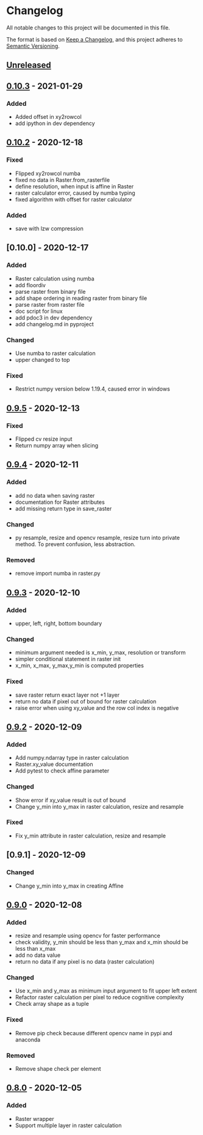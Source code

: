 # Changelog
All notable changes to this project will be documented in this file.

The format is based on [Keep a Changelog](https://keepachangelog.com/en/1.0.0/),
and this project adheres to [Semantic Versioning](https://semver.org/spec/v2.0.0.html).

## [Unreleased]

## [0.10.3] - 2021-01-29
### Added
- Added offset in xy2rowcol
- add ipython in dev dependency


## [0.10.2] - 2020-12-18

### Fixed

- Flipped xy2rowcol numba
- fixed no data in Raster.from_rasterfile
- define resolution, when input is affine in Raster
- raster calculator error, caused by numba typing
- fixed algorithm with offset for raster calculator

### Added

- save with lzw compression
## [0.10.0] - 2020-12-17

### Added

- Raster calculation using numba
- add floordiv
- parse raster from binary file
- add shape ordering in reading raster from binary file
- parse raster from raster file
- doc script for linux
- add pdoc3 in dev dependency
- add changelog.md in pyproject

### Changed

- Use numba to raster calculation
- upper changed to top


### Fixed

- Restrict numpy version below 1.19.4, caused error in windows

## [0.9.5] - 2020-12-13

### Fixed

- Flipped cv resize input
- Return numpy array when slicing

## [0.9.4] - 2020-12-11

### Added

- add no data when saving raster
- documentation for Raster attributes
- add missing return type in save_raster

### Changed

- py resample, resize and opencv resample, resize turn into private method. To prevent confusion, less abstraction.

### Removed

- remove import numba in raster.py

## [0.9.3] - 2020-12-10

### Added

- upper, left, right, bottom boundary

### Changed

- minimum argument needed is x_min, y_max, resolution or transform
- simpler conditional statement in raster init
- x_min, x_max, y_max,y_min is computed properties

### Fixed

- save raster return exact layer not +1 layer
- return no data if pixel out of bound for raster calculation
- raise error when using xy_value and the row col index is negative

## [0.9.2] - 2020-12-09
### Added
- Add numpy.ndarray type in raster calculation
- Raster.xy_value documentation
- Add pytest to check affine parameter
  
### Changed
- Show error if xy_value result is out of bound
- Change y_min into y_max in raster calculation, resize and resample
  
### Fixed
- Fix y_min attribute in raster calculation, resize and resample

## [0.9.1] - 2020-12-09
### Changed
- Change y_min into y_max in creating Affine

## [0.9.0] - 2020-12-08
### Added
- resize and resample using opencv for faster performance
- check validity, y_min should be less than y_max and x_min should be less than x_max
- add no data value
- return no data if any pixel is no data (raster calculation)

### Changed
- Use x_min and y_max as minimum input argument to fit upper left extent
- Refactor raster calculation per pixel to reduce cognitive complexity
- Check array shape as a tuple

### Fixed
- Remove pip check because different opencv name in pypi and anaconda

### Removed
- Remove shape check per element

## [0.8.0] - 2020-12-05
### Added
- Raster wrapper
- Support multiple layer in raster calculation


[Unreleased]: https://github.com/olivierlacan/keep-a-changelog/compare/v0.10.3...HEAD
[0.10.3]: https://github.com/sahitono/geosardine/compare/v0.10.2...v0.10.3
[0.10.2]: https://github.com/sahitono/geosardine/compare/v0.9.5...v0.10.2
[0.9.5]: https://github.com/sahitono/geosardine/compare/v0.9.4...v0.9.5
[0.9.4]: https://github.com/sahitono/geosardine/compare/v0.9.3...v0.9.4
[0.9.3]: https://github.com/sahitono/geosardine/compare/v0.9.2...v0.9.3
[0.9.2]: https://github.com/sahitono/geosardine/compare/v0.9.0...v0.9.2
[0.9.0]: https://github.com/sahitono/geosardine/compare/v0.8.0...v0.9.0
[0.8.0]: https://github.com/sahitono/geosardine/releases/tag/v0.8.0
